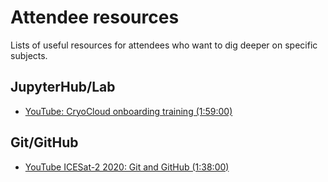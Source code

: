 # Attendee resources

Lists of useful resources for attendees who want to dig deeper on specific subjects.


## JupyterHub/Lab

* [YouTube: CryoCloud onboarding training (1:59:00)](https://www.youtube.com/watch?v=QNrDlwiomgc&feature=youtu.be)


## Git/GitHub

* [YouTube ICESat-2 2020: Git and GitHub (1:38:00)](https://www.youtube.com/watch?v=O2lLC_s_d20)
